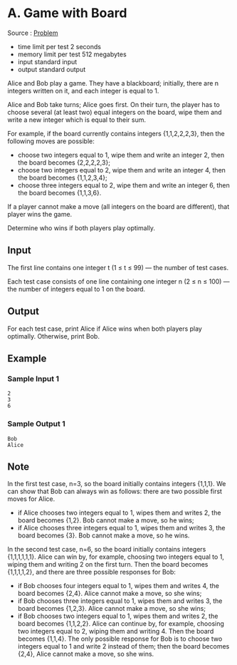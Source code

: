 # A. Game with Board

Source : [Problem](https://codeforces.com/problemset/problem/1841/A)

- time limit per test 2 seconds
- memory limit per test 512 megabytes
- input standard input
- output standard output

Alice and Bob play a game. They have a blackboard; initially, there are n integers written on it, and each integer is equal to 1.

Alice and Bob take turns; Alice goes first. On their turn, the player has to choose several (at least two) equal integers on the board, wipe them and write a new integer which is equal to their sum.

For example, if the board currently contains integers {1,1,2,2,2,3}, then the following moves are possible:

- choose two integers equal to 1, wipe them and write an integer 2, then the board becomes {2,2,2,2,3};
- choose two integers equal to 2, wipe them and write an integer 4, then the board becomes {1,1,2,3,4};
- choose three integers equal to 2, wipe them and write an integer 6, then the board becomes {1,1,3,6}.

If a player cannot make a move (all integers on the board are different), that player wins the game.

Determine who wins if both players play optimally.

## Input

The first line contains one integer t (1 ≤ t ≤ 99) — the number of test cases.

Each test case consists of one line containing one integer n (2 ≤ n ≤ 100) — the number of integers equal to 1
on the board.

## Output

For each test case, print Alice if Alice wins when both players play optimally. Otherwise, print Bob.

## Example

### Sample Input 1

    2
    3
    6

### Sample Output 1

    Bob
    Alice

## Note

In the first test case, n=3, so the board initially contains integers {1,1,1}. We can show that Bob can always win as follows: there are two possible first moves for Alice.

- if Alice chooses two integers equal to 1, wipes them and writes 2, the board becomes {1,2}. Bob cannot make a move, so he wins;
- if Alice chooses three integers equal to 1, wipes them and writes 3, the board becomes {3}. Bob cannot make a move, so he wins.

In the second test case, n=6, so the board initially contains integers {1,1,1,1,1,1}. Alice can win by, for example, choosing two integers equal to 1, wiping them and writing 2 on the first turn. Then the board becomes {1,1,1,1,2}, and there are three possible responses for Bob:

- if Bob chooses four integers equal to 1, wipes them and writes 4, the board becomes {2,4}. Alice cannot make a move, so she wins;
- if Bob chooses three integers equal to 1, wipes them and writes 3, the board becomes {1,2,3}. Alice cannot make a move, so she wins;
- if Bob chooses two integers equal to 1, wipes them and writes 2, the board becomes {1,1,2,2}. Alice can continue by, for example, choosing two integers equal to 2, wiping them and writing 4. Then the board becomes {1,1,4}. The only possible response for Bob is to choose two integers equal to 1 and write 2 instead of them; then the board becomes {2,4}, Alice cannot make a move, so she wins.
